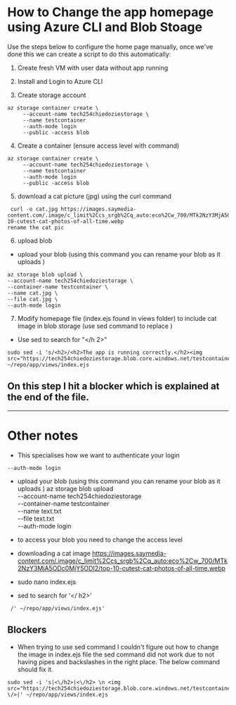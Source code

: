 
# How to Change the app homepage using Azure CLI and Blob Stoage

Use the steps below to configure the home page manually, once we've done this we can create a script to do this automatically:


1. Create fresh VM with user data without app running

2. Install and Login to Azure CLI

3. Create storage account

```
az storage container create \
     --account-name tech254chiedoziestorage \
     --name testcontainer
     --auth-mode login
     --public -access blob
```

4. Create a container (ensure access level with command)
```
az storage container create \
     --account-name tech254chiedoziestorage \
     --name testcontainer
     --auth-mode login
     --public -access blob
```

5. download a cat picture (jpg) using the curl command
```
 curl -o cat.jpg https://images.saymedia-content.com/.image/c_limit%2Ccs_srgb%2Cq_auto:eco%2Cw_700/MTk2NzY3MjA5ODc0MjY5ODI2/top-10-cutest-cat-photos-of-all-time.webp
rename the cat pic

```

6. upload blob

- upload your blob (using this command you can rename your blob as it uploads )

```
az storage blob upload \
--account-name tech254chiedoziestorage \
--container-name testcontainer \
--name cat.jpg \
--file cat.jpg \
--auth-mode login
```

7. Modify homepage file (index.ejs found in views folder) to include cat image in blob storage (use sed command to replace )

- Use sed to search for "</h 2>"

```
sudo sed -i 's/<h2>/<h2>The app is running correctly.</h2><img src="https://tech254chiedoziestorage.blob.core.windows.net/testcontainer/cat.jpg"/>/' ~/repo/app/views/index.ejs
```

## On this step I hit a blocker which is explained at the end of the file.
---

# Other notes

- This specialises how we want to authenticate your login

```
--auth-mode login
```

- upload your blob (using this command you can rename your blob as it uploads )
az storage blob upload \
--account-name tech254chiedoziestorage \
--container-name testcontainer \
--name text.txt \
--file text.txt \
--auth-mode login

- to access your blob you need to change the access level

- downloading a cat image 
https://images.saymedia-content.com/.image/c_limit%2Ccs_srgb%2Cq_auto:eco%2Cw_700/MTk2NzY3MjA5ODc0MjY5ODI2/top-10-cutest-cat-photos-of-all-time.webp

- sudo nano index.ejs

- sed to search for '</ h2>'

```sudo sed -i 's/<h2>/<h2>The app is running correctly.</h2><img src="https://tech254chiedoziestorage.blob.core.windows.net/testcontainer/cat.jpg"/>
 /' ~/repo/app/views/index.ejs'
```

## Blockers
- When trying to use sed command I couldn't figure out how to change the image in index.ejs file the sed command did not work due to not having pipes and backslashes in the right place. The below command should fix it.

```
sudo sed -i 's|<\/h2>|<\/h2> \n <img src="https://tech254chiedoziestorage.blob.core.windows.net/testcontainer/cat.jpg" \/>|' ~/repo/app/views/index.ejs
```